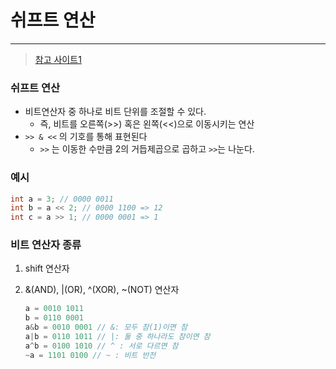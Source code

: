 # 쉬프트 연산 

---

>[참고 사이트1](https://velog.io/@jeeho102/C%EC%97%B0%EC%86%8D%EB%90%98%EB%8A%94-16%EC%A7%84%EC%88%98-%EC%88%AB%EC%9E%90-%EB%B6%99%EC%9D%B4%EA%B8%B0%EB%B9%84%ED%8A%B8%EC%97%B0%EC%82%B0)

### 쉬프트 연산

- 비트연산자 중 하나로 비트 단위를 조절할 수 있다. 
  - 즉, 비트를 오른쪽(>>) 혹은 왼쪽(<<)으로 이동시키는 연산
- `>> & <<` 의 기호를 통해 표현된다
  - `>>` 는 이동한 수만큼 2의 거듭제곱으로 곱하고 `>>`는 나눈다. 

### 예시

```java
int a = 3; // 0000 0011
int b = a << 2; // 0000 1100 => 12
int c = a >> 1; // 0000 0001 => 1
```

### 비트 연산자  종류 

1. shift 연산자

2. &(AND), |(OR), ^(XOR), ~(NOT) 연산자

   ```java
   a = 0010 1011
   b = 0110 0001
   a&b = 0010 0001 // &: 모두 참(1)이면 참
   a|b = 0110 1011 // |: 둘 중 하나라도 참이면 참
   a^b = 0100 1010 // ^ : 서로 다르면 참
   ~a = 1101 0100 // ~ : 비트 반전
   ```

   





